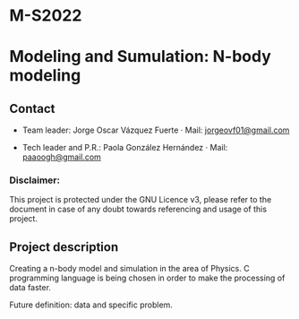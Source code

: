 # M-S2022
# Modeling and Sumulation: N-body modeling

## Contact

- Team leader: Jorge Oscar Vázquez Fuerte 
     · Mail: jorgeovf01@gmail.com 
     
- Tech leader and P.R.: Paola González Hernández
     · Mail: paaoogh@gmail.com
     
### Disclaimer: 
This project is protected under the GNU Licence v3, please refer to the document in case of any doubt towards referencing and usage of this project.

## Project description

Creating a n-body model and simulation in the area of Physics. C programming language is being chosen in order to make the processing of data faster. 

Future definition: data and specific problem. 
